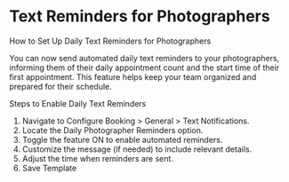 # Text Reminders for Photographers

How to Set Up Daily Text Reminders for Photographers

You can now send automated daily text reminders to your photographers, informing them of their daily appointment count and the start time of their first appointment. This feature helps keep your team organized and prepared for their schedule.

Steps to Enable Daily Text Reminders

1. Navigate to Configure Booking > General > Text Notifications.
2. Locate the Daily Photographer Reminders option.
3. Toggle the feature ON to enable automated reminders.
4. Customize the message (if needed) to include relevant details.
5. Adjust the time when reminders are sent.
6. Save Template

<figure><img src="https://lh7-rt.googleusercontent.com/docsz/AD_4nXeIWx0gFevhmMCaC8cRRIoF3lDYoCnrkzyH3ZO1DzJ-43mPoyGZRd7mMyqv4ZWoC-L9sY2q2dUhiu16ApCayTlWPwJdn3vrwpM7bGLreUpxkhn4ovwDBcxYG3xLF5vAB-1wP5CZ?key=tXQS-Z5TrpejQ4ToUi6H2Q" alt=""><figcaption></figcaption></figure>
